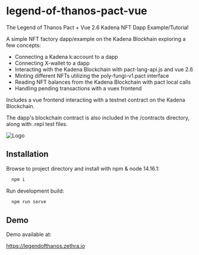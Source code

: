 
# legend-of-thanos-pact-vue


The Legend of Thanos Pact + Vue 2.6 Kadena NFT Dapp Example/Tutorial

A simple NFT factory dapp/example on the Kadena Blockhain exploring a few concepts:

- Connecting a Kadena k:account to a dapp
- Connecting X-wallet to a dapp
- Interacting with the Kadena Blockchain with pact-lang-api.js and vue 2.6
- Minting different NFTs utilizing the poly-fungi-v1.pact interface
- Reading NFT balances from the Kadena Blockchain with pact local calls
- Handling pending transactions with a vuex frontend 

Includes a vue frontend interacting with a testnet contract on the Kadena Blockchain.

The dapp's blockchain contract is also included in the /contracts directory, along with .repl test files.


![Logo](https://legendofthanos.zethra.io/legendofthanos.png)


## Installation

Browse to project directory and install with npm & node 14.16.1:

```bash
  npm i
```

Run development build:

```bash
  npm run serve
```

    
## Demo

Demo available at:

https://legendofthanos.zethra.io

